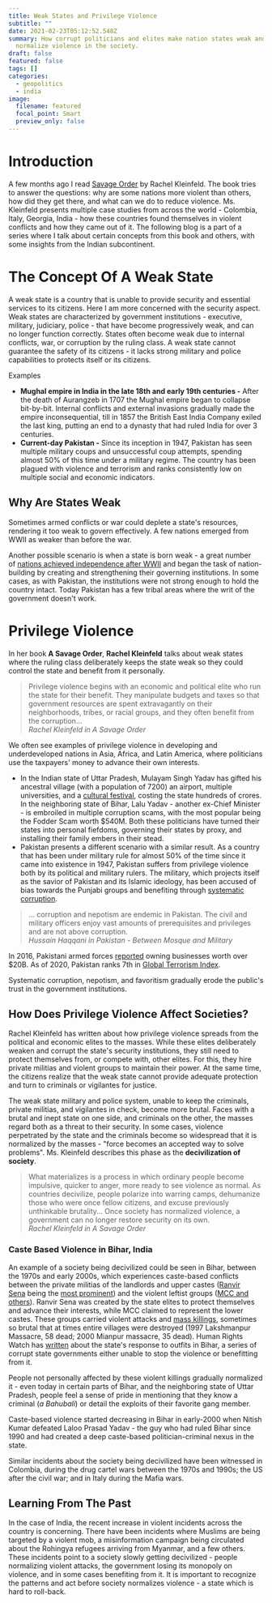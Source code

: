 ```yaml
---
title: Weak States and Privilege Violence
subtitle: ""
date: 2021-02-23T05:12:52.548Z
summary: How corrupt politicians and elites make nation states weak and
  normalize violence in the society.
draft: false
featured: false
tags: []
categories:
  - geopolitics
  - india
image:
  filename: featured
  focal_point: Smart
  preview_only: false
---
```

# Introduction

A few months ago I read [Savage Order](https://carnegieendowment.org/2018/11/06/savage-order-how-world-s-deadliest-countries-can-forge-path-to-security-pub-77045) by Rachel Kleinfeld. The book tries to answer the questions: why are some nations more violent than others, how did they get there, and what can we do to reduce violence. Ms. Kleinfeld presents multiple case studies from across the world - Colombia, Italy, Georgia, India - how these countries found themselves in violent conflicts and how they came out of it. The following blog is a part of a series where I talk about certain concepts from this book and others, with some insights from the Indian subcontinent.

# The Concept Of A Weak State

A weak state is a country that is unable to provide security and essential services to its citizens. Here I am more concerned with the security aspect. Weak states are characterized by government institutions - executive, military, judiciary, police - that have become progressively weak, and can no longer function correctly. States often become weak due to internal conflicts, war, or corruption by the ruling class. A weak state cannot guarantee the safety of its citizens - it lacks strong military and police capabilities to protects itself or its citizens.

Examples

* **Mughal empire in India in the late 18th and early 19th centuries -** After the death of Aurangzeb in 1707 the Mughal empire began to collapse bit-by-bit. Internal conflicts and external invasions gradually made the empire inconsequential, till in 1857 the British East India Company exiled the last king, putting an end to a dynasty that had ruled India for over 3 centuries.
* **Current-day Pakistan -** Since its inception in 1947, Pakistan has seen multiple military coups and unsuccessful coup attempts, spending almost 50% of this time under a military regime. The country has been plagued with violence and terrorism and ranks consistently low on multiple social and economic indicators.

## Why Are States Weak

Sometimes armed conflicts or war could deplete a state's resources, rendering it too weak to govern effectively. A few nations emerged from WWII as weaker than before the war.

Another possible scenario is when a state is born weak - a great number of [nations achieved independence after WWII](https://en.wikipedia.org/wiki/Decolonization) and began the task of nation-building by creating and strengthening their governing institutions. In some cases, as with Pakistan, the institutions were not strong enough to hold the country intact. Today Pakistan has a few tribal areas where the writ of the government doesn't work.

# Privilege Violence

In her book **A Savage Order**, **Rachel Kleinfeld** talks about weak states where the ruling class deliberately keeps the state weak so they could control the state and benefit from it personally.

> Privilege violence begins with an economic and political elite who run the state for their benefit. They manipulate budgets and taxes so that government resources are spent extravagantly on their neighborhoods, tribes, or racial groups, and they often benefit from the corruption... \
> *Rachel Kleinfeld in* *A Savage Order*

We often see examples of privilege violence in developing and underdeveloped nations in Asia, Africa, and Latin America, where politicians use the taxpayers' money to advance their own interests.

* In the Indian state of Uttar Pradesh, Mulayam Singh Yadav has gifted his ancestral village (with a population of 7200) an airport, multiple universities, and a [cultural festival](https://www.firstpost.com/politics/mulayams-rs-20-cr-saifai-festival-exposes-audacity-of-political-class-1330515.html), costing the state hundreds of crores. In the neighboring state of Bihar, Lalu Yadav - another ex-Chief Minister - is embroiled in multiple corruption scams, with the most popular being the Fodder Scam worth $540M. Both these politicians have turned their states into personal fiefdoms, governing their states by proxy, and installing their family embers in their stead.
* Pakistan presents a different scenario with a similar result. As a country that has been under military rule for almost 50% of the time since it came into existence in 1947, Pakistan suffers from privilege violence both by its political and military rulers. The military, which projects itself as the savior of Pakistan and its Islamic ideology, has been accused of bias towards the Punjabi groups and benefiting through [systematic corruption](https://www.nytimes.com/2020/01/23/opinion/pakistan-politicians-military.html).

> ... corruption and nepotism are endemic in Pakistan. The civil and military officers enjoy vast amounts of prerequisites and privileges and are not above corruption. \
> *Hussain Haqqani in Pakistan - Between Mosque and Military*

In 2016, Pakistani armed forces [reported](https://qz.com/india/1134516/inside-pakistans-biggest-business-conglomerate-the-pakistani-military/) owning businesses worth over $20B. As of 2020, Pakistan ranks 7th in [Global Terrorism Index](https://www.visionofhumanity.org/wp-content/uploads/2020/11/GTI-2020-web-1.pdf).

Systematic corruption, nepotism, and favoritism gradually erode the public's trust in the government institutions.

## How Does Privilege Violence Affect Societies?

Rachel Kleinfeld has written about how privilege violence spreads from the political and economic elites to the masses. While these elites deliberately weaken and corrupt the state's security institutions, they still need to protect themselves from, or compete with, other elites. For this, they hire private militias and violent groups to maintain their power. At the same time, the citizens realize that the weak state cannot provide adequate protection and turn to criminals or vigilantes for justice.

The weak state military and police system, unable to keep the criminals, private militias, and vigilantes in check, become more brutal. Faces with a brutal and inept state on one side, and criminals on the other, the masses regard both as a threat to their security. In some cases, violence perpetrated by the state and the criminals become so widespread that it is normalized by the masses - "force becomes an accepted way to solve problems". Ms. Kleinfeld describes this phase as the **decivilization of society**.

<Indian political parties giving party-ticket to criminals>

> What materializes is a process in which ordinary people become impulsive, quicker to anger, more ready to see violence as normal. As countries decivilize, people polarize into warring camps, dehumanize those who were once fellow citizens, and excuse previously unthinkable brutality... Once society has normalized violence, a government can no longer restore security on its own. \
> *Rachel Kleinfeld in A Savage Order*

### Caste Based Violence in Bihar, India

An example of a society being decivilized could be seen in Bihar, between the 1970s and early 2000s, which experiences caste-based conflicts between the private militias of the landlords and upper castes ([Ranvir Sena](https://www.satp.org/satporgtp/countries/india/terroristoutfits/Ranvir_Sena.htm) being the [most prominent](https://www.satp.org/satporgtp/countries/india/terroristoutfits/Private_armies.htm)) and the violent leftist groups ([MCC and others](https://www.satp.org/satporgtp/countries/india/terroristoutfits/mcc.htm)). Ranvir Sena was created by the state elites to protect themselves and advance their interests, while MCC claimed to represent the lower castes. These groups carried violent attacks and [mass killings](https://www.satp.org/satporgtp/countries/india/terroristoutfits/massacres.htm), sometimes so brutal that at times entire villages were destroyed (1997 Lakshmanpur Massacre, 58 dead; 2000 Mianpur massacre, 35 dead). Human Rights Watch has [written](https://www.hrw.org/reports/1999/india/India994-06.htm) about the state's response to outfits in Bihar, a series of corrupt state governments either unable to stop the violence or benefitting from it.

People not personally affected by these violent killings gradually normalized it - even today in certain parts of Bihar, and the neighboring state of Uttar Pradesh, people feel a sense of pride in mentioning that they know a criminal (*a Bahubali*) or detail the exploits of their favorite gang member.

Caste-based violence started decreasing in Bihar in early-2000 when Nitish Kumar defeated Laloo Prasad Yadav - the guy who had ruled Bihar since 1990 and had created a deep caste-based politician-criminal nexus in the state.

Similar incidents about the society being decivilized have been witnessed in Colombia, during the drug cartel wars between the 1970s and 1990s; the US after the civil war; and in Italy during the Mafia wars.

## Learning From The Past

In the case of India, the recent increase in violent incidents across the country is concerning. There have been incidents where Muslims are being targeted by a violent mob, a misinformation campaign being circulated about the Rohingya refugees arriving from Myanmar, and a few others. These incidents point to a society slowly getting decivilized - people normalizing violent attacks, the government losing its monopoly on violence, and in some cases benefiting from it. It is important to recognize the patterns and act before society normalizes violence - a state which is hard to roll-back.